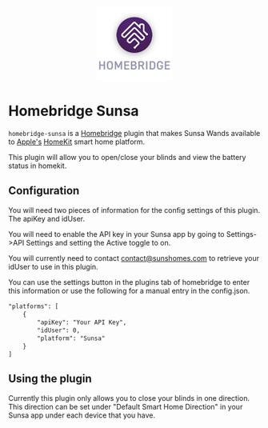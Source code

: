 
<p align="center">

<img src="https://github.com/homebridge/branding/raw/master/logos/homebridge-wordmark-logo-vertical.png" width="150">

</p>


# Homebridge Sunsa

`homebridge-sunsa` is a [Homebridge](https://homebridge.io) plugin that makes Sunsa Wands available to [Apple's](https://www.apple.com) [HomeKit](https://www.apple.com/ios/home) smart home platform.

This plugin will allow you to open/close your blinds and view the battery status in homekit.

## Configuration

You will need two pieces of information for the config settings of this plugin. The apiKey and idUser.

You will need to enable the API key in your Sunsa app by going to Settings->API Settings and setting the Active toggle to on.

You will currently need to contact contact@sunshomes.com to retrieve your idUser to use in this plugin.

You can use the settings button in the plugins tab of homebridge to enter this information or use the following for a manual entry in the config.json.

```
"platforms": [
    {
        "apiKey": "Your API Key",
        "idUser": 0,
        "platform": "Sunsa"
    }
]
```

## Using the plugin

Currently this plugin only allows you to close your blinds in one direction. This direction can be set under "Default Smart Home Direction" in your Sunsa app under each device that you have.